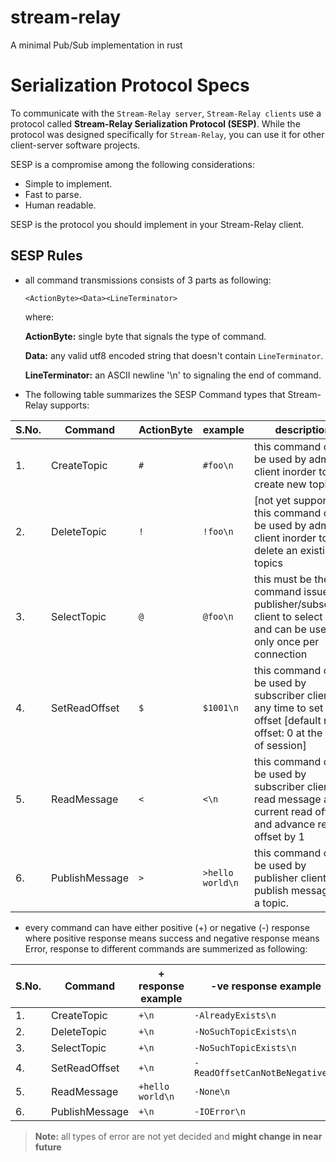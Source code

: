 # stream-relay
A minimal Pub/Sub implementation in rust

# Serialization Protocol Specs
To communicate with the `Stream-Relay server`, `Stream-Relay clients` use a protocol called **Stream-Relay Serialization Protocol (SESP)**. While the protocol was designed specifically for `Stream-Relay`, you can use it for other client-server software projects.

SESP is a compromise among the following considerations:

* Simple to implement.
* Fast to parse.
* Human readable.

SESP is the protocol you should implement in your Stream-Relay client.

## SESP Rules
* all command transmissions consists of 3 parts as following:

    `<ActionByte><Data><LineTerminator>`

    where:

    **ActionByte:** single byte that signals the type of command.

    **Data:** any valid utf8 encoded string that doesn't contain `LineTerminator`.

    **LineTerminator:** an ASCII newline '\n' to signaling the end of command.

* The following table summarizes the SESP Command types that Stream-Relay supports:

| S.No. | Command | ActionByte | example | description |
|---|---|---|---|---|
| 1. | CreateTopic | `#` | `#foo\n` | this command can be used by admin client inorder to create new topics |
| 2. | DeleteTopic | `!` | `!foo\n` | [not yet supported] this command can be used by admin client inorder to delete an existing topics |
| 3. | SelectTopic | `@` | `@foo\n` | this must be the first command issued by publisher/subscriber client to select topic and can be used only once per connection |
| 4. | SetReadOffset | `$` | `$1001\n` | this command can be used by subscriber client any time to set read offset [default read offset: 0 at the start of session] |
| 5. | ReadMessage | `<` | `<\n` | this command can be used by subscriber client to read message at current read offset and advance read offset by 1 |
| 6. | PublishMessage | `>` | `>hello world\n` | this command can be used by publisher client to publish message to a topic. |

* every command can have either positive (+) or negative (-) response where positive response means success and negative response means Error, response to different commands are summerized as following:

| S.No. | Command | + response example | -ve response example |
|---|---|---|---|
| 1. | CreateTopic | `+\n` | `-AlreadyExists\n` |
| 2. | DeleteTopic | `+\n` | `-NoSuchTopicExists\n` |
| 3. | SelectTopic | `+\n` | `-NoSuchTopicExists\n` |
| 4. | SetReadOffset | `+\n` | `-ReadOffsetCanNotBeNegative\n` |
| 5. | ReadMessage | `+hello world\n` | `-None\n` |
| 6. | PublishMessage | `+\n` | `-IOError\n` |

> **Note:** all types of error are not yet decided and **might change in near future**
